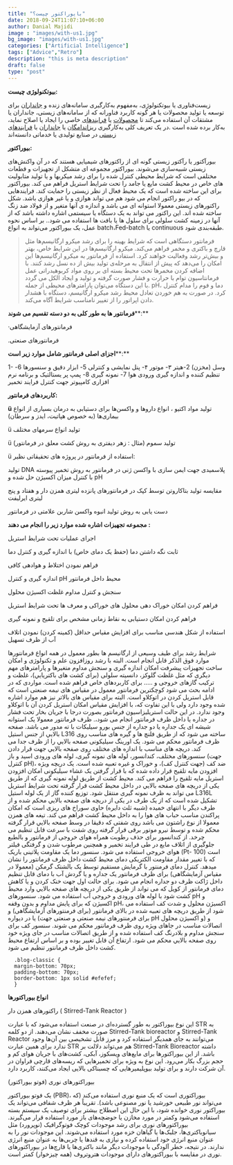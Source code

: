 ```yaml
---
title: "بایوراکتور چیست؟"
date: 2018-09-24T11:07:10+06:00
author: Danial Majidi
image : "images/with-us1.jpg"
bg_image: "images/with-us1.jpg"
categories: ["Artificial Intelligence"]
tags: ["Advice","Retro"]
description: "this is meta description"
draft: false
type: "post"
---
```


**بیوتکنولوژی چیست:**

زیست‌فناوری یا بیوتکنولوژی، به‌مفهوم به‌کارگیری سامانه‌های زنده و [جانداران](https://fa.wikipedia.org/wiki/جاندار) برای توسعه یا تولید محصولات یا هر گونه کاربرد فناورانه که از سامانه‌های زیستی، جانداران یا مشتقات آن استفاده می‌کند تا [محصولات](https://fa.wikipedia.org/wiki/فراورده) یا [فرایندهای](https://fa.wikipedia.org/wiki/فرایند) خاصی را ایجاد یا اصلاح نماید، به‌کار برده‌ شده است  .در یک تعریف کلی به‌کارگیری [ریزاندامگان](https://fa.wikipedia.org/wiki/ریزاندامگان) یا [جانداران](https://fa.wikipedia.org/wiki/جانداران) یا [فرایندهای زیستی](https://fa.wikipedia.org/wiki/ارگانیک) در صنایع تولیدی یا خدماتی دانسته‌اند

**بیوراکتور:**

بیورآکتور یا رآکتور زیستی گونه ای از راکتورهای شیمیایی هستند که در آن واکنش‌های زیستی شبیه‌سازی می‌شوند. بیوراکتور مجموعه ای متشکل از تجهیزات و قطعات مختلفی است که شرایط محیطی کنترل شده را برای رشد میکربها و یا تولید متابولیت های خاص در محیط کشت مایع یا جامد را تحت شرایط استریل فراهم می کند. بیوراکتور برای این ساخته شده است که یک محیط فعال از نظر زیستی را حمایت کند. فرایندهایی که در بیو راکتور انجام می شود هم می تواند هوازی و یا غیر هوازی باشد. شکل راکتورهای زیستی معمولا استوانه ای می باشد و اندازه ی آنها متغیر و از فولاد ضد زنگ ساخته شده اند. این راکتور می تواند به یک دستگاه یا سیستمی اشاره داشته باشد که از آنها در زمینه کشت سلولی برای سلول ها یا بافت ها استفاده می شود.. بر اساس نحوه  عمل، یک بیوراکتور می‌تواند به انواع batch،Fed-batch یا continuous طبقه‌بندی شود. </p>

> فرمانتور دستگاهی است که شرایط بهینه را برای رشد میکرو ارگانیسم‌ها مثل قارچ و باکتری و مخمر فراهم می‌کند. میکرو ارگانیسم‌ها در این شرایط خاص، بهتر و بیش‌تر رشد وفعالیت خواهند کرد. استفاده از فرمانتور به میکرو ارگانیسم‌ها این امکان را می‌دهد که پیش از انتقال به مرحله‌ی تولید بیش از ده نسل رشد کنند. با اضافه کردن مخمرها تحت محیط بسته ای بر روی مواد کربوهیدراتی عمل فرمانتاسیون توام با حرارت و فشار صورت گرفته و تولید و ایجاد الکل می گردد .با این دستگاه می‌توان پارامترهای محیطی از جمله  pH، دما و فوم را مدام کنترل کرد. در صورت به هم خوردن تعادل محیط رشد میکرو ارگانیسم، دستگاه با هشدار دادن اپراتور را از تغییر نامناسب شرایط آگاه می‌کند.

**فرمانتور ها به طور کلی به دو دسته تقسیم می شوند****:**

·فرمانتورهای آزمایشگاهی

.فرمانتورهای صنعتی

**اجزای اصلی فرمانتور شامل موارد زیر است****:**

1-   وسل (مخزن) 2-هیتر ۳- موتور ۴- پنل نمایشی و کنترلی 5- ابزار دقيق و سنسورها 6- تنظیم کننده و اندازه گیری ورودی هوا 7- نمونه گیری 8- پمپ پر یستالتیک و برنامه نرم افزاری کامپیوتر جهت کنترل فرایند تخمیر

 

 

**کاربردهای فرمانتور:**

**ü**   تولید مواد اکتیو ، انواع داروها و واکسن‌ها برای دستیابی به درمان بسیاری از انواع بیماری‌ها (به خصوص هپاتیت، ایدز و سرطان)

ü   تولید انواع سرمهای مختلف

ü   تولید سموم (مثال : زهر دیفتری به روش کشت معلق در فرمانتور)

ü   استفاده از فرمانتور در پروژه های تحقیقاتی نظیر:

تولید DNA پلاسمیدی جهت ایمن سازی با واکسن ژنی در فرمانتور به روش تخمیر پیوسته با کنترل میزان اکسیژن حل شده و pH

مقایسه تولید بتاکاروتن توسط کپک در فرمانتورهای پانزده لیتری همزن دار و هفتاد و پنج لیتری ایرلیفت

دست یابی به روش تولید انبوه واکسن شاربن علامتی در فرمانتور

 

**مجموعه تجهيزات اشاره شده موارد زير را انجام می دهند** **:**

اجرای عمليات تحت شرايط استريل 

ثابت نگه داشتن دما (حفظ يک دمای خاص) با اندازه گيری و کنترل دما

 فراهم نمودن اختلاط و هوادهی کافی 

اندازه گيری و کنترل pH محيط داخل فرمانتور

 سنجش و کنترل مداوم غلظت اکسيژن محلول

 فراهم کردن امکان خوراک دهی محلول های خوراکی و معرف ها تحت شرايط استريل

 فراهم کردن امکان دستيابی به نقاط زمانی مشخص برای تلقيح و نمونه گيری

 استفاده از شکل هندسی مناسب برای افزايش مقياس حداقل (کمينه کردن) نمودن اتلاف آب از ظرف تسهيل

 شرايط رشد برای طيف وسيعی از ارگانيسم ها بطور معمول در همه انواع فرمانتورها موارد فوق الذکر قابل انجام است.  البته با رشد روزافزون علم و تکنولوژی و امکان ساخت تجهيزات پيشرفت امکان اندازه گيری و سنجش مداوم متغيرها و پارامترهای مهم ديگری که مثل غلظت گلوکز، دانسيته سلولی (برای کشت های باکتريايي)، غلظت و ترکيب گازهای خروجی و ..... برای کاربردهای خاص فراهم شده است. مواردی که در ادامه بحث می شود کوچکترين فرمانتور معمول در مقياس های نيمه صنعتی است که قابل استريل کردن در اتوکلاو است. البته برای مقياس های بالاتر نیز هم موارد اشاره شده وجود دارد ولی با اين تفاوت که، با افزایش مقیاس امکان استریل کردن آن با اتوکلاو وجود ندارد. در این حالت استریلیزاسیون فرمانتور بصورت درجا با جریان بخار تحت فشار در جداره یا داخل ظرف فرمانتور انجام می شود،. ظرف فرمانتور معمولا يک استوانه شيشه ای يک جداره يا دو جداره از جنس بورو سيليکات با ته مدور می باشد. صفحه بالايي از جنس استيل L316 ساخته می شود که از طريق فلنچ ها و گيره های مناسب روی ظرف فرمانتور محکم می شود. يک اورينگ سيليکونی صفحه بالايي را از ظرف جدا می کند. دريچه های مناسب با اندازه های مختلف روی صفحه بالايي جهت قرار دادن سنسورهای مختلف، کندانسور، لوله های نمونه گيری، لوله های ورودی اسيد و باز (جهت کنترل pH)، ضد کف (جهت کنترل کف)، و خوراک و غيره تعبيه شده است. يک دريچه ويژه افزودن مايه تلقيح قرار داده شده که با قرار گرفتن يک غشاء سيليکونی امکان افزودن استريل مايه تلقيح را فراهم می کند. محيط کشت از طريق لوله نمونه گيری که از طريق يکی از دريچه های صفحه بالايي در داخل محيط کشت قرار گرفته تحت شرايط استريل می تواند به ظرف نمونه گيری منتقل شود. توزيع کننده گاز از يک لوله استيل L316L تشکيل شده است که از يک طرف در يکی از دريچه های صفحه بالايي محکم شده و از طرف ديگر با انتهای خميده (شبيه ثلث دايره) حاوی سوراخ های ريزی است که امکان پراکندن مناسب حباب های هوا را به داخل محيط کشت فراهم می کند. تيغه های همزن معمولا از نوع راشتون می باشد روی شفتی که دقيقا در وسط صفحه بالايي قرار گرفته محکم شده و توسط نيرو موتور برقی قرار گرفته روی شفت با سرعت قابل تنظيم می چرخد.
 از کندانسور برای حذف رطوبت همراه هوای خروجی از فرمانتور و بالطبع جلوگيری از اتلاف مايع در طی فرايند تخمير و همچنين مرطوب شدن و گرفتگی فيلتر هوای خروجی استفاده می شود. سنسور دما يک مقاومت پلاتينی باريک (Pt- 100) است که با تغيير مقدار مقاومت الکتريکی دمای محيط کشت داخل ظرف فرمانتور را نشان میدهد. کنترل دمای فرمنتور با گرمايش مستقيم توسط يک بالشتک گرمکن (معمولا در مقياس آزمايشگاهی) برای ظرف فرمانتور یک جداره و يا گردش آب با دمای قابل تنظيم داخل ژاکت ظرف دو جداره انجام می شود. 
 برای حالت اول جهت خنک کردن و يا کاهش دمای فرمانتور از کويل که می تواند از طريق يکی از دريچه های صفحه بالايي وارد محيط کشت شود با لوله های ورودی و خروجی آب استفاده می شود. سنسورهای pH و اکسيژن که برای پایش مداوم و بدون وقفه pH، اکسيژن محلول و شدت کف استفاده می شود از طريق دريچه های تعبيه شده در بالای فرمانتور (برای فرمنتورهای آزمايشگاهی) و يا در ديواره (برای فرمنتورهای نيمه صنعتی و صنعتی جهت pH و اکسيژن محلول) و اتصالات مناسب در جاهای ويژه روی ظرف فرمانتور محکم می شوند. سنسور کف برای سنجش مداوم و بلادرنگ کف استفاده شده و از طريق اتصالات مناسب در جای ويژه خود روی صفحه بالايي محکم می شود. ارتفاع آن قابل تغيير بوده و بر اساس ارتفاع محيط کشت داخل ظرف فرمانتور تنظيم می شود.</p>

```
  .blog-classic {
  margin-bottom: 70px;
  padding-bottom: 70px;
  border-bottom: 1px solid #efefef;
  }
```

 **انواع بیوراکتورها**

راکتورهای همزن دار ( Stirred-Tank Reactor )

این نوع بیوراکتور به طور گسترده‌ای در صنعت استفاده می‌شود که با عبارت STR به صورت مخفف نشان می‌دهند. از دو کلمه     Stirred-Tank bioreactor و Stirred-Tank Reactor می‌توانند به جای همدیگر استفاده کرد و مرز قابل تشخیصی بین آن‌ها وجود ندارد برای همین عبارت STR هم می‌تواند دلالت بر Stirred-Tank Bioreactor داشته باشد. از این بیوراکتورها برای مایع‌های ویسکوز، آبکی، کشت‌های با جریان هوای کم و حجم بزرگ بکار می‌رود. این نوع به ویژه برای تخمیرهایی که ریسه‌های قارچی فراوان در آن شرکت دارند و برای تولید بیوپلیمیرهایی که چسبناکی بالایی ایجاد می‌کنند، کاربرد دارد.

بیوراکتورهای نوری (فوتو بیوراکتور)

یک فوتو بیوراکتور (PBR)، بیوراکتوری است که یک منبع نوری استفاده می‌کند (که می‌تواند نور طبیعی خورشید یا نور مصنوعی باشد). تقریباً هر ظرف شفافی می‌تواند یک بیوراکتور نوری خوانده شود، با این حال این اصطلاح بیشتر برای توصیف یک سیستم بسته استفاده می‌شود وکمتر در مورد مخازن یا حوضچه‌های باز مورد استفاده قرار می‌گیرند. بیوراکتورهای نوری برای رشد موجودات کوچک فوتوگرافیک (نوپرورد) مثل سیانوباکتری‌ها، جلبک‌ها یا گیاهان خزه مورد استفاده می‌شوند. این موجودات نور را به عنوان منبع انرژی خود استفاده کرده و نیازی به قندها یا چربی‌ها به عنوان منبع انرژی ندارند. در نتیجه، خطر آلودگی با موجودات دیگر مانند باکتری‌ها یا قارچ‌ها در بیوراکتورهای نوری در مقایسه با بیوراکتورهای دارای موجودات هتروتروف (همه چیزخوار) کمتر است.

</p>